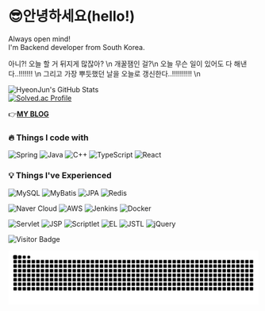 # 😎안녕하세요(hello!)
Always open mind!
<br/>
I'm Backend developer from South Korea.

아니?! 오늘 할 거 뒤지게 많잖아? \n
개꿀잼인 걸?\n
오늘 무슨 일이 있어도 다 해낸다..!!!!!!! \n
그리고 가장 뿌듯했던 날을 오늘로 갱신한다..!!!!!!!!!! \n

![HyeonJun's GitHub Stats](https://github-readme-stats.vercel.app/api?username=HyeonJun0527&show_icons=true&theme=radical)
<br/>
[![Solved.ac Profile](http://mazassumnida.wtf/api/v2/generate_badge?boj=wschoi789)](https://solved.ac/wschoi789)

👉[**MY BLOG**](https://osumaniaddict527.tistory.com/)
<br/>
### 🔥 Things I code with

![Spring](https://img.shields.io/badge/Spring-%236DB33F.svg?logo=spring&logoColor=white)
![Java](https://img.shields.io/badge/Java-%23ED8B00.svg?logo=openjdk&logoColor=white)
![C++](https://img.shields.io/badge/C++-%2300599C.svg?logo=cplusplus&logoColor=white)
![TypeScript](https://img.shields.io/badge/TypeScript-%233178C6.svg?logo=typescript&logoColor=white)
![React](https://img.shields.io/badge/React-%2361DAFB.svg?logo=react&logoColor=black)

### 💡 Things I've Experienced

![MySQL](https://img.shields.io/badge/MySQL-%234479A1.svg?logo=mysql&logoColor=white)
![MyBatis](https://img.shields.io/badge/MyBatis-%23E44D26.svg?logo=apache&logoColor=white)
![JPA](https://img.shields.io/badge/JPA-%23682581.svg?logo=hibernate&logoColor=white)
![Redis](https://img.shields.io/badge/Redis-%23DC382D.svg?logo=redis&logoColor=white)

![Naver Cloud](https://img.shields.io/badge/Naver%20Cloud-%2303C75A.svg?logo=naver&logoColor=white)
![AWS](https://img.shields.io/badge/AWS-%23FF9900.svg?logo=amazonaws&logoColor=white)
![Jenkins](https://img.shields.io/badge/Jenkins-%23D24939.svg?logo=jenkins&logoColor=white)
![Docker](https://img.shields.io/badge/Docker-%232496ED.svg?logo=docker&logoColor=white)

![Servlet](https://img.shields.io/badge/Servlet-%23F8DC75.svg?logo=apachetomcat&logoColor=black)
![JSP](https://img.shields.io/badge/JSP-%23E34F26.svg?logo=java&logoColor=white)
![Scriptlet](https://img.shields.io/badge/Scriptlet-%23F7DF1E.svg?logo=java&logoColor=black)
![EL](https://img.shields.io/badge/EL-%23007ACC.svg?logo=java&logoColor=white)
![JSTL](https://img.shields.io/badge/JSTL-%23007396.svg?logo=java&logoColor=white)
![jQuery](https://img.shields.io/badge/jQuery-%230769AD.svg?logo=jquery&logoColor=white)


![Visitor Badge](https://visitor-badge.laobi.icu/badge?page_id=your_github_username.your_github_username)

![GitHub Snake](https://raw.githubusercontent.com/HyeonJun0527/HyeonJun0527/output/github-snake.svg)


<!--
**Hyeonjun0527/Hyeonjun0527** is a ✨ _special_ ✨ repository because its `README.md` (this file) appears on your GitHub profile.



Here are some ideas to get you started:
- 🔭 I’m currently working on ...
- 🌱 I’m currently learning ...
- 👯 I’m looking to collaborate on ...
- 🤔 I’m looking for help with ...
- 💬 Ask me about ...
- 📫 How to reach me: ...
- 😄 Pronouns: ...
- ⚡ Fun fact: ...
-->
